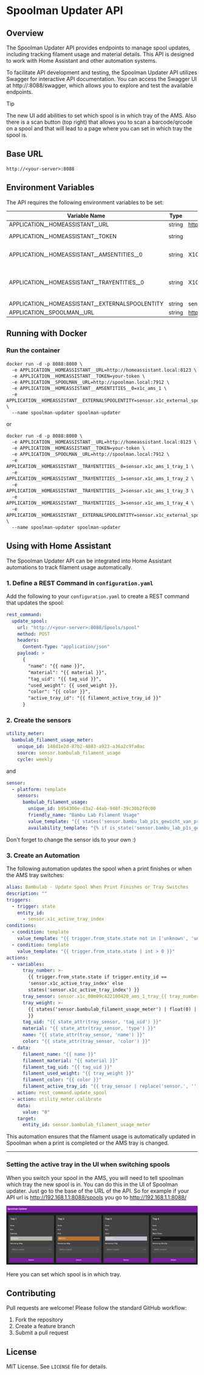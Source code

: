 # Spoolman Updater API

## Overview

The Spoolman Updater API provides endpoints to manage spool updates, including tracking filament usage and material details. This API is designed to work with Home Assistant and other automation systems.

To facilitate API development and testing, the Spoolman Updater API utilizes Swagger for interactive API documentation. You can access the Swagger UI at http://<your-server>:8088/swagger, which allows you to explore and test the available endpoints.

> [!TIP]
> The new UI add abilities to set which spool is in which tray of the AMS. Also there is a scan button (top right) that allows you to scan a barcode/qrcode on a spool and that will lead to a page where you can set in which tray the spool is.

## Base URL

```
http://<your-server>:8088
```

## Environment Variables

The API requires the following environment variables to be set:

| Variable Name                                | Type          | Example                             | Description                                      |
| -----------------                            | ------------- | ----------------------------------- | ------------------------------------------------ |
| APPLICATION__HOMEASSISTANT__URL              | string        | <https://192.169.1.1:8123>            | The URL to Home Assistant, with portnumber       |
| APPLICATION__HOMEASSISTANT__TOKEN            | string        |                                     | The Home Assistant Long-lived access token [more info](https://community.home-assistant.io/t/how-to-get-long-lived-access-token/162159/5?u=marcokreeft87)       |
| APPLICATION__HOMEASSISTANT__AMSENTITIES__0   | string        | X1C_00xxxxxxxxxxxxx_AMS_1           | The Device ID of your AMS, when there are multiples AMS in your configuration just add another var and replace the _0 with_1 and so on       |
| APPLICATION__HOMEASSISTANT__TRAYENTITIES__0   | string        | X1C_00xxxxxxxxxxxxx_AMS_1_tray_1          | The tray sensors of your AMS trays. If you want to use this, remove APPLICATION__HOMEASSISTANT__AMSENTITIES or leave empty. Same as in AMSENTITIES replace __0 with 1 and so on for more tray sensors    |
| APPLICATION__HOMEASSISTANT__EXTERNALSPOOLENTITY | string        | sensor.x1x_externalspool_external_spool | The URL to Home Assistant, with portnumber       |
| APPLICATION__SPOOLMAN__URL                   | string        | <https://192.169.1.1:7912>             | The URL to Spoolman, with portnumber       |

## Running with Docker

### **Run the container**

```
docker run -d -p 8088:8080 \
  -e APPLICATION__HOMEASSISTANT__URL=http://homeassistant.local:8123 \
  -e APPLICATION__HOMEASSISTANT__TOKEN=your-token \
  -e APPLICATION__SPOOLMAN__URL=http://spoolman.local:7912 \
  -e APPLICATION__HOMEASSISTANT__AMSENTITIES__0=x1c_ams_1 \
  -e APPLICATION__HOMEASSISTANT__EXTERNALSPOOLENTITY=sensor.x1c_external_spool \
  --name spoolman-updater spoolman-updater
```

or

```
docker run -d -p 8088:8080 \
  -e APPLICATION__HOMEASSISTANT__URL=http://homeassistant.local:8123 \
  -e APPLICATION__HOMEASSISTANT__TOKEN=your-token \
  -e APPLICATION__SPOOLMAN__URL=http://spoolman.local:7912 \
  -e APPLICATION__HOMEASSISTANT__TRAYENTITIES__0=sensor.x1c_ams_1_tray_1 \
  -e APPLICATION__HOMEASSISTANT__TRAYENTITIES__1=sensor.x1c_ams_1_tray_2 \
  -e APPLICATION__HOMEASSISTANT__TRAYENTITIES__2=sensor.x1c_ams_1_tray_3 \
  -e APPLICATION__HOMEASSISTANT__TRAYENTITIES__3=sensor.x1c_ams_1_tray_4 \
  -e APPLICATION__HOMEASSISTANT__EXTERNALSPOOLENTITY=sensor.x1c_external_spool \
  --name spoolman-updater spoolman-updater
```

## Using with Home Assistant

The Spoolman Updater API can be integrated into Home Assistant automations to track filament usage automatically.

### **1. Define a REST Command in `configuration.yaml`**

Add the following to your `configuration.yaml` to create a REST command that updates the spool:

```yaml
rest_command:
  update_spool:
    url: "http://<your-server>:8088/Spools/spool"
    method: POST
    headers:
      Content-Type: "application/json"
    payload: >
      {
        "name": "{{ name }}",
        "material": "{{ material }}",
        "tag_uid": "{{ tag_uid }}",
        "used_weight": {{ used_weight }},
        "color": "{{ color }}",
        "active_tray_id": "{{ filament_active_tray_id }}"
      }
```
### **2. Create the sensors**

```yaml
utility_meter:
  bambulab_filament_usage_meter:
    unique_id: 148d1e2d-87b2-4883-a923-a36a2c9fa0ac
    source: sensor.bambulab_filament_usage
    cycle: weekly

```
and 

```yaml
sensor:
  - platform: template
    sensors:
      bambulab_filament_usage:
        unique_id: b954300e-d3a2-44ab-948f-39c30b2f0c00
        friendly_name: "Bambu Lab Filament Usage"
        value_template: "{{ states('sensor.bambu_lab_p1s_gewicht_van_print') | float(0) / 100 * states('sensor.bambu_lab_p1s_printvoortgang') | float(0) }}"
        availability_template: "{% if is_state('sensor.bambu_lab_p1s_gewicht_van_print', 'unknown') or is_state('sensor.bambu_lab_p1s_gewicht_van_print', 'unavailable') %} false {% else %} true {%- endif %}"
```

Don't forget to change the sensor ids to your own :)

### **3. Create an Automation**

The following automation updates the spool when a print finishes or when the AMS tray switches:

```yaml
alias: Bambulab - Update Spool When Print Finishes or Tray Switches
description: ""
triggers:
  - trigger: state
    entity_id:
      - sensor.x1c_active_tray_index
conditions:
  - condition: template
    value_template: "{{ trigger.from_state.state not in ['unknown', 'unavailable'] }}"
  - condition: template
    value_template: "{{ trigger.from_state.state | int > 0 }}"
actions:
  - variables:
      tray_number: >-
        {{ trigger.from_state.state if trigger.entity_id ==
        'sensor.x1c_active_tray_index' else
        states('sensor.x1c_active_tray_index') }}
      tray_sensor: sensor.x1c_00m09c422100420_ams_1_tray_{{ tray_number }}
      tray_weight: >-
        {{ states('sensor.bambulab_filament_usage_meter') | float(0) | round(2)
        }}
      tag_uid: "{{ state_attr(tray_sensor, 'tag_uid') }}"
      material: "{{ state_attr(tray_sensor, 'type') }}"
      name: "{{ state_attr(tray_sensor, 'name') }}"
      color: "{{ state_attr(tray_sensor, 'color') }}"
  - data:
      filament_name: "{{ name }}"
      filament_material: "{{ material }}"
      filament_tag_uid: "{{ tag_uid }}"
      filament_used_weight: "{{ tray_weight }}"
      filament_color: "{{ color }}"
      filament_active_tray_id: "{{ tray_sensor | replace('sensor.', '') }}"
    action: rest_command.update_spool
  - action: utility_meter.calibrate
    data:
      value: "0"
    target:
      entity_id: sensor.bambulab_filament_usage_meter

```

This automation ensures that the filament usage is automatically updated in Spoolman when a print is completed or the AMS tray is changed.

---

### Setting the active tray in the UI when switching spools

When you switch your spool in the AMS, you will need to tell spoolman which tray the new spool is in. You can do this in the UI of Spoolman updater.
Just go to the base of the URL of the API. So for example if your API url is <http://192.168.1.1:8088/spools> you go to <http://192.168.1.1:8088/>

![alt text](image.png)

Here you can set which spool is in which tray.

## Contributing

Pull requests are welcome! Please follow the standard GitHub workflow:

1. Fork the repository
2. Create a feature branch
3. Submit a pull request

## License

MIT License. See `LICENSE` file for details.
